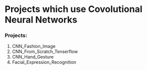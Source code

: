 # Projects which use Covolutional Neural Networks

### Projects:

1) CNN_Fashion_Image
2) CNN_From_Scratch_Tenserflow
3) CNN_Hand_Gesture
4) Facial_Expression_Recognition
